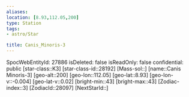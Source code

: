 ```yaml
---
aliases: 
location: [8.93,112.05,200]
type: Station
tags:
- astro/Star

title: Canis_Minoris-3
---
```

SpocWebEntityId: 27886
isDeleted: false
isReadOnly: false
confidential: public
[star-class::K3]
[star-class-id::28192]
[Mass-sol::]
[name::Canis Minoris-3]
[geo-alt::200]
[geo-lon::112.05]
[geo-lat::8.93]
[geo-lon-v::-0.004]
[geo-lat-v::0.02]
[bright-min::43]
[bright-max::43]
[Zodiac-index::3]
[ZodiacId::28097]
[NextStarId::]



